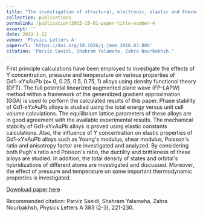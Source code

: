 ```yaml
---
title: "The investigation of structural, electronic, elastic and thermodynamic properties of Gd<1-x>Y<x>AuPb alloys: A first principle study"
collection: publications
permalink: /publication/2015-10-01-paper-title-number-4
excerpt: ''
date: 2019-1-12
venue: 'Physics Letters A'
paperurl: 'https://doi.org/10.1016/j.jmmm.2018.07.086'
citation: 'Parviz Saeidi, Shahram Yalameha, Zahra Nourbakhsh.'
---
```

First principle calculations have been employed to investigate the effects of Y concentration, pressure and temperature on various properties of Gd1−xYxAuPb (x= 0, 0.25, 0.5, 0.75, 1) alloys using density functional theory (DFT). The full potential linearized augmented plane wave (FP-LAPW) method within a framework of the generalized gradient approximation (GGA) is used to perform the calculated results of this paper. Phase stability of Gd1-xYxAuPb alloys is studied using the total energy versus unit cell volume calculations. The equilibrium lattice parameters of these alloys are in good agreement with the available experimental results. The mechanical stability of Gd1-xYxAuPb alloys is proved using elastic constants calculations. Also, the influence of Y concentration on elastic properties of Gd1-xYxAuPb alloys such as Young's modulus, shear modulus, Poisson's ratio and anisotropy factor are investigated and analyzed. By considering both Pugh's ratio and Poisson's ratio, the ductility and brittleness of these alloys are studied. In addition, the total density of states and orbital's hybridizations of different atoms are investigated and discussed. Moreover, the effect of pressure and temperature on some important thermodynamic properties is investigated.

[Download paper here](https://doi.org/10.1016/j.jmmm.2018.07.086)

Recommended citation: Parviz Saeidi, Shahram Yalameha, Zahra Nourbakhsh, Physics Letters A 383 (2-3), 221-230.

